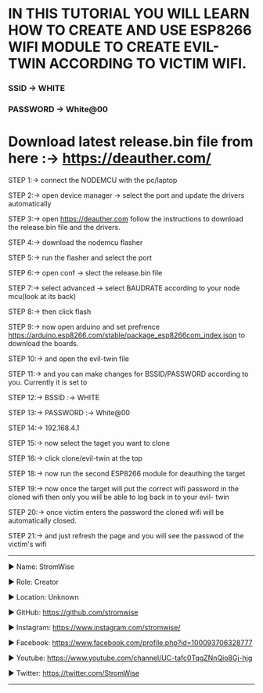 # IN THIS TUTORIAL YOU WILL LEARN HOW TO CREATE AND USE ESP8266 WIFI MODULE TO CREATE EVIL-TWIN ACCORDING TO VICTIM WIFI.

### SSID -> WHITE
### PASSWORD -> White@00

# Download latest release.bin file from here :->  https://deauther.com/


STEP 1:->  connect the NODEMCU with the pc/laptop

STEP 2:->  open device manager -> select the port and update the drivers automatically 

STEP 3:->  open https://deauther.com follow the instructions to download the release.bin file and the drivers.

STEP 4:->  download the nodemcu flasher

STEP 5:->  run the flasher and select the port 

STEP 6:->  open conf -> slect the release.bin file 

STEP 7:->  select advanced -> select BAUDRATE according to your node mcu(look at its back)

STEP 8:->  then click flash

STEP 9:->  now open arduino and set prefrence https://arduino.esp8266.com/stable/package_esp8266com_index.json to download the boards.

STEP 10:->  and open the evil-twin file 

STEP 11:->  and you can make changes for BSSID/PASSWORD according to you. Currently it is set to 

STEP 12:->  BSSID :-> WHITE

STEP 13:->  PASSWORD :-> White@00

STEP 14:->  192.168.4.1

STEP 15:->  now select the taget you want to clone 

STEP 16:->  click clone/evil-twin at the top 

STEP 18:->  now run the second ESP8266 module for deauthing the target 

STEP 19:->  now once the target will put the correct wifi password in the cloned wifi then only you will be able to log back in to your evil-
twin

STEP 20:->  once victim enters the password the cloned wifi will be automatically closed.

STEP 21:->  and just refresh the page and you will see the passwod of the victim's wifi
















____________________________________________________________________________________________________________________________________________
▶ Name: StromWise

▶ Role: Creator

▶ Location: Unknown

▶ GitHub: https://github.com/stromwise 

▶ Instagram: https://www.instagram.com/stromwise/ 

▶ Facebook: https://www.facebook.com/profile.php?id=100093706328777

▶ Youtube: https://www.youtube.com/channel/UC-tafc0TqgZNnQio8Gj-hjg 

▶ Twitter: https://twitter.com/StromWise 
____________________________________________________________________________________________________________________________________________


